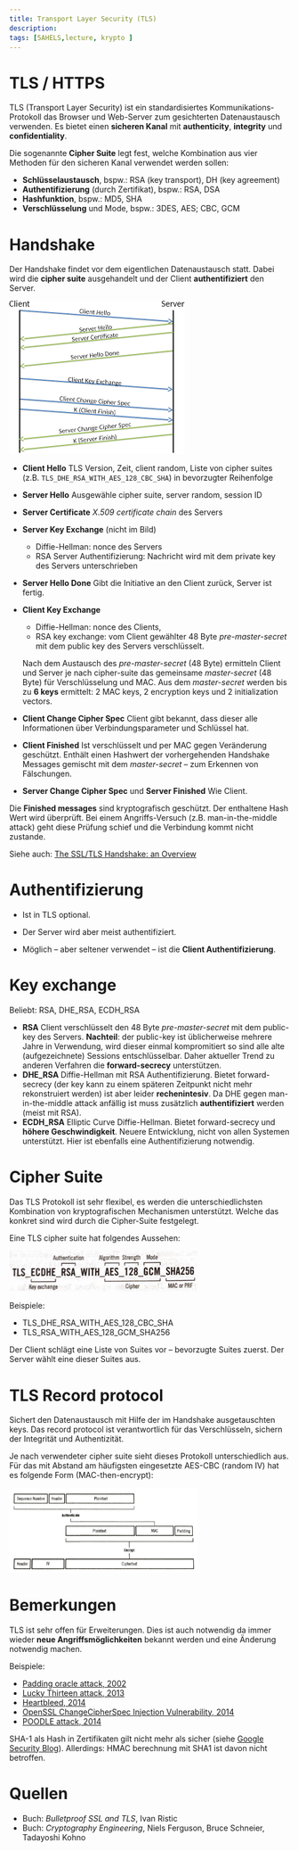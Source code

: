 ```yaml
---
title: Transport Layer Security (TLS) 
description:
tags: [5AHELS,lecture, krypto ]
---
```




# TLS / HTTPS

TLS (Transport Layer Security) ist ein standardisiertes Kommunikations-Protokoll das Browser und Web-Server zum gesichterten Datenaustausch verwenden. Es bietet einen **sicheren Kanal** mit **authenticity**, **integrity** und **confidentiality**.

Die sogenannte **Cipher Suite** legt fest, welche Kombination aus vier Methoden für den sicheren Kanal verwendet werden sollen:

- **Schlüsselaustausch**, bspw.: RSA (key transport), DH (key agreement)
- **Authentifizierung** (durch Zertifikat), bspw.: RSA, DSA
- **Hashfunktion**, bspw.:  MD5, SHA
- **Verschlüsselung** und Mode, bspw.:  3DES, AES; CBC, GCM




# Handshake

Der Handshake findet vor dem eigentlichen Datenaustausch statt. Dabei wird die **cipher suite** ausgehandelt und der Client **authentifiziert** den Server. 

<img src="fig/tls_handshake.png" style="zoom:50%;" />


- **Client Hello**
  TLS Version, Zeit, client random, Liste von cipher suites (z.B. `TLS_DHE_RSA_WITH_AES_128_CBC_SHA`) in bevorzugter Reihenfolge

- **Server Hello**
  Ausgewähle cipher suite, server random, session ID

- **Server Certificate**
  *X.509 certificate chain* des Servers

- **Server Key Exchange** (nicht im Bild)


  - Diffie-Hellman: nonce des Servers
  - RSA Server Authentifizierung: Nachricht wird mit dem private key des Servers unterschrieben

- **Server Hello Done**
  Gibt die Initiative an den Client zurück, Server ist fertig.

- **Client Key Exchange**


  - Diffie-Hellman: nonce des Clients, 
  - RSA key exchange: vom Client gewählter 48 Byte *pre-master-secret* mit dem public key des Servers verschlüsselt.

  Nach dem Austausch des *pre-master-secret* (48 Byte) ermitteln Client und Server je nach cipher-suite das gemeinsame *master-secret* (48 Byte) für Verschlüsselung und MAC. Aus dem *master-secret* werden bis zu **6 keys** ermittelt: 2 MAC keys, 2 encryption keys und 2 initialization vectors.

- **Client Change Cipher Spec**
  Client gibt bekannt, dass dieser alle Informationen über Verbindungsparameter und Schlüssel hat.

- **Client Finished**
  Ist verschlüsselt und per MAC gegen Veränderung geschützt. Enthält einen Hashwert der vorhergehenden Handshake Messages gemischt mit dem *master-secret* – zum Erkennen von Fälschungen.

- **Server Change Cipher Spec** und  **Server Finished**
Wie Client.

Die **Finished messages** sind kryptografisch geschützt. Der enthaltene Hash Wert wird überprüft. Bei einem Angriffs-Versuch (z.B. man-in-the-middle attack) geht diese Prüfung schief und die Verbindung kommt nicht zustande.

Siehe auch: [The SSL/TLS Handshake: an Overview](https://www.ssl.com/article/ssl-tls-handshake-overview/)



# Authentifizierung

- Ist in TLS optional. 
- Der Server wird aber meist authentifiziert. 

- Möglich – aber seltener verwendet – ist die **Client Authentifizierung**.



# Key exchange

Beliebt: RSA, DHE_RSA, ECDH_RSA

- **RSA**
  Client verschlüsselt den 48 Byte *pre-master-secret* mit dem public-key des Servers. **Nachteil**: der public-key ist üblicherweise mehrere Jahre in Verwendung, wird dieser einmal kompromitiert so sind alle alte (aufgezeichnete) Sessions entschlüsselbar. Daher aktueller Trend zu anderen Verfahren die **forward-secrecy** unterstützen.
- **DHE_RSA**
  Diffie-Hellman mit RSA Authentifizierung. Bietet forward-secrecy (der key kann zu einem späteren Zeitpunkt nicht mehr rekonstruiert werden) ist aber leider **rechenintesiv**. Da DHE gegen man-in-the-middle attack anfällig ist muss zusätzlich **authentifiziert** werden (meist mit RSA).
- **ECDH_RSA**
  Elliptic Curve Diffie-Hellman. Bietet forward-secrecy und **höhere Geschwindigkeit**. Neuere Entwicklung, nicht von allen Systemen unterstützt. Hier ist ebenfalls eine Authentifizierung notwendig.



# Cipher Suite

Das TLS Protokoll ist sehr flexibel, es werden die unterschiedlichsten Kombination von kryptografischen Mechanismen unterstützt. Welche das konkret sind wird durch die Cipher-Suite festgelegt.

Eine TLS cipher suite hat folgendes Aussehen:

<img src="fig/suit.jpg" alt="suit" style="zoom:33%;" />

Beispiele:

- TLS_DHE_RSA_WITH_AES_128_CBC_SHA
- TLS_RSA_WITH_AES_128_GCM_SHA256

Der Client schlägt eine Liste von Suites vor – bevorzugte Suites zuerst. Der Server wählt eine dieser Suites aus.



# TLS Record protocol

Sichert den Datenaustausch mit Hilfe der im Handshake ausgetauschten keys. Das record protocol ist verantwortlich für das Verschlüsseln, sichern der Integrität und Authentizität.

Je nach verwendeter cipher suite sieht dieses Protokoll unterschiedlich aus. Für das mit Abstand am häufigsten eingesetzte AES-CBC (random IV) hat es folgende Form (MAC-then-encrypt):

<img src="fig/tls_record_protocol.png" style="zoom: 33%;" />



# Bemerkungen

TLS ist sehr offen für Erweiterungen. Dies ist auch notwendig da immer wieder **neue Angriffsmöglichkeiten** bekannt werden und eine Änderung notwendig machen.

Beispiele:

- [Padding oracle attack, 2002](https://en.wikipedia.org/wiki/Padding_oracle_attack)
- [Lucky Thirteen attack, 2013](https://en.wikipedia.org/wiki/Lucky_Thirteen_attack)
- [Heartbleed, 2014](https://en.wikipedia.org/wiki/Heartbleed)
- [OpenSSL ChangeCipherSpec Injection Vulnerability, 2014](https://www.netskope.com/blog/openssl-changecipherspec-injection-vulnerability/)
- [POODLE attack, 2014](https://en.wikipedia.org/wiki/POODLE)

SHA-1 als Hash in Zertifikaten gilt nicht mehr als sicher (siehe [Google Security Blog](https://security.googleblog.com/2014/09/gradually-sunsetting-sha-1.html)). Allerdings: HMAC berechnung mit SHA1 ist davon nicht betroffen.



# Quellen

- Buch: *Bulletproof SSL and TLS*, Ivan Ristic
- Buch: *Cryptography Engineering*, Niels Ferguson, Bruce Schneier, Tadayoshi Kohno


